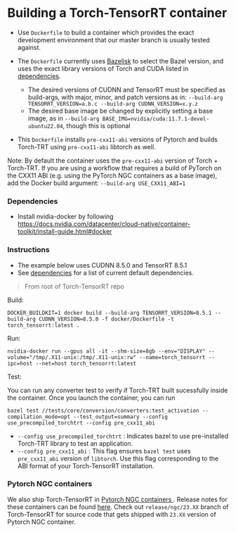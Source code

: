 # Building a Torch-TensorRT container

* Use `Dockerfile` to build a container which provides the exact development environment that our master branch is usually tested against.

* The `Dockerfile` currently uses <a href="https://github.com/bazelbuild/bazelisk">Bazelisk</a> to select the Bazel version, and uses the exact library versions of Torch and CUDA listed in <a href="https://github.com/pytorch/TensorRT#dependencies">dependencies</a>.
  * The desired versions of CUDNN and TensorRT must be specified as build-args, with major, minor, and patch versions as in: `--build-arg TENSORRT_VERSION=a.b.c --build-arg CUDNN_VERSION=x.y.z`
  * The desired base image be changed by explicitly setting a base image, as in `--build-arg BASE_IMG=nvidia/cuda:11.7.1-devel-ubuntu22.04`, though this is optional

* This `Dockerfile` installs `pre-cxx11-abi` versions of Pytorch and builds Torch-TRT using `pre-cxx11-abi` libtorch as well.

Note: By default the container uses the `pre-cxx11-abi` version of Torch + Torch-TRT. If you are using a workflow that requires a build of PyTorch on the CXX11 ABI (e.g. using the PyTorch NGC containers as a base image), add the Docker build argument: `--build-arg USE_CXX11_ABI=1`

### Dependencies

* Install nvidia-docker by following https://docs.nvidia.com/datacenter/cloud-native/container-toolkit/install-guide.html#docker

### Instructions

- The example below uses CUDNN 8.5.0 and TensorRT 8.5.1
- See <a href="https://github.com/pytorch/TensorRT#dependencies">dependencies</a> for a list of current default dependencies.

> From root of Torch-TensorRT repo

Build:
```
DOCKER_BUILDKIT=1 docker build --build-arg TENSORRT_VERSION=8.5.1 --build-arg CUDNN_VERSION=8.5.0 -f docker/Dockerfile -t torch_tensorrt:latest .
```

Run:
```
nvidia-docker run --gpus all -it --shm-size=8gb --env="DISPLAY" --volume="/tmp/.X11-unix:/tmp/.X11-unix:rw" --name=torch_tensorrt --ipc=host --net=host torch_tensorrt:latest
```

Test:


You can run any converter test to verify if Torch-TRT built sucessfully inside the container. Once you launch the container, you can run
```
bazel test //tests/core/conversion/converters:test_activation --compilation_mode=opt --test_output=summary --config use_precompiled_torchtrt --config pre_cxx11_abi
```

* `--config use_precompiled_torchtrt` : Indicates bazel to use pre-installed Torch-TRT library to test an application.
* `--config pre_cxx11_abi` : This flag ensures `bazel test` uses `pre_cxx11_abi` version of `libtorch`. Use this flag corresponding to the ABI format of your Torch-TensorRT installation.

### Pytorch NGC containers

We also ship Torch-TensorRT in <a href="https://catalog.ngc.nvidia.com/orgs/nvidia/containers/pytorch">Pytorch NGC containers </a>. Release notes for these containers can be found <a href="https://docs.nvidia.com/deeplearning/frameworks/pytorch-release-notes/index.html">here</a>. Check out `release/ngc/23.XX` branch of Torch-TensorRT for source code that gets shipped with `23.XX` version of Pytorch NGC container.
